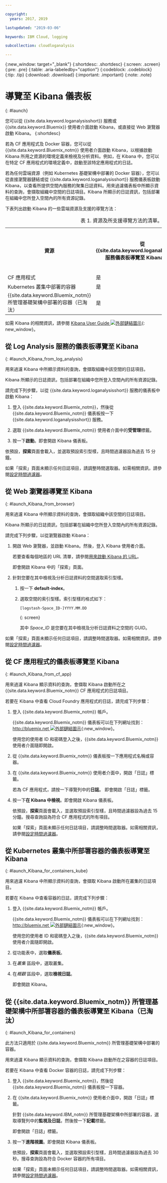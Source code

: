```yaml
---

copyright:
  years: 2017, 2019

lastupdated: "2019-03-06"

keywords: IBM Cloud, logging

subcollection: cloudloganalysis

---
```


{:new_window: target="_blank"}
{:shortdesc: .shortdesc}
{:screen: .screen}
{:pre: .pre}
{:table: .aria-labeledby="caption"}
{:codeblock: .codeblock}
{:tip: .tip}
{:download: .download}
{:important: .important}
{:note: .note}


# 導覽至 Kibana 儀表板
{: #launch}

您可以從 {{site.data.keyword.loganalysisshort}} 服務或 {{site.data.keyword.Bluemix}} 使用者介面啟動 Kibana，或直接從 Web 瀏覽器啟動 Kibana。
{:shortdesc}

若為 CF 應用程式及 Docker 容器，您可以從 {{site.data.keyword.Bluemix_notm}} 使用者介面啟動 Kibana，以根據啟動 Kibana 所用之資源的環境定義來檢視及分析資料。例如，在 Kibana 中，您可以在特定 CF 應用程式的環境定義中，啟動至該特定應用程式的日誌。
    
若為任何雲端資源（例如 Kubernetes 基礎架構中部署的 Docker 容器），您可以從直接瀏覽器鏈結或從 {{site.data.keyword.loganalysisshort}} 服務儀表板啟動 Kibana，以查看所提供空間內服務的聚集日誌資料。用來過濾儀表板中所顯示資料的查詢，會擷取組織中空間的日誌項目。Kibana 所顯示的日誌資訊，包括部署在組織中您所登入空間內的所有資源記錄。 

下表列出啟動 Kibana 的一些雲端資源及支援的導覽方法：

<table>
<caption>表 1. 資源及所支援導覽方法的清單。</caption>
  <tr>
    <th>資源</th>
	<th>從 {{site.data.keyword.loganalysisshort}} 服務儀表板導覽至 Kibana 儀表板</th>
    <th>從 Bluemix 儀表板導覽至 Kibana 儀表板</th>
    <th>從 Web 瀏覽器導覽至 Kibana 儀表板</th>
  </tr>
  <tr>
    <td>CF 應用程式</td>
	<td>是</td>
    <td>是</td>
    <td>是</td>
  </tr>  
  <tr>
    <td>Kubernetes 叢集中部署的容器</td>
	<td>是</td>
    <td>是</td>
    <td>是</td>
  </tr>  
  <tr>
    <td>{{site.data.keyword.Bluemix_notm}} 所管理基礎架構中部署的容器（已淘汰）</td>
	<td>是</td>
    <td>是</td>
    <td>是</td>
  </tr>  
</table>

如需 Kibana 的相關資訊，請參閱 [Kibana User Guide ![外部鏈結圖示](../../../icons/launch-glyph.svg "外部鏈結圖示")](https://www.elastic.co/guide/en/kibana/5.1/index.html){: new_window}。
    

##  從 Log Analysis 服務的儀表板導覽至 Kibana
{: #launch_Kibana_from_log_analysis}

用來過濾 Kibana 中所顯示資料的查詢，會擷取組織中該空間的日誌項目。 
	
Kibana 所顯示的日誌資訊，包括部署在組織中您所登入空間內的所有資源記錄。

請完成下列步驟，以從 {{site.data.keyword.loganalysisshort}} 服務的儀表板中啟動 Kibana：

1. 登入 {{site.data.keyword.Bluemix_notm}}，然後從 {{site.data.keyword.Bluemix_notm}} 儀表板按一下 {{site.data.keyword.loganalysisshort}} 服務。 
    
2. 選取 {{site.data.keyword.Bluemix_notm}} 使用者介面中的**受管理**標籤。

3. 按一下**啟動**。即會開啟 Kibana 儀表板。

依預設，**探索**頁面會載入，並選取預設索引型樣，且時間過濾器設為過去 15 分鐘。 

如果「探索」頁面未顯示任何日誌項目，請調整時間選取器。如需相關資訊，請參閱[設定時間過濾器](/docs/services/CloudLogAnalysis/kibana?topic=cloudloganalysis-filter_logs#set_time_filter)。

	
	
##  從 Web 瀏覽器導覽至 Kibana
{: #launch_Kibana_from_browser}

用來過濾 Kibana 中所顯示資料的查詢，會擷取組織中該空間的日誌項目。 
	
Kibana 所顯示的日誌資訊，包括部署在組織中您所登入空間內的所有資源記錄。

請完成下列步驟，以從瀏覽器啟動 Kibana：

1. 開啟 Web 瀏覽器，並啟動 Kibana。然後，登入 Kibana 使用者介面。

    若要查看每個地區的 URL 清單，請參閱[用來啟動 Kibana 的 URL](/docs/services/CloudLogAnalysis/kibana?topic=cloudloganalysis-analyzing_logs_Kibana#urls_kibana)。
    
    即會開啟 Kibana 中的「探索」頁面。
	
2. 針對您要在其中檢視及分析日誌資料的空間選取索引型樣。

    1. 按一下 **default-index**。
	
	2. 選取空間的索引型樣。索引型樣的格式如下：
	
	    ```
	    [logstash-Space_ID-]YYYY.MM.DD 
	    ```
        {: screen}
	
	    其中 *Space_ID* 是您要在其中檢視及分析日誌資料之空間的 GUID。 
	
如果「探索」頁面未顯示任何日誌項目，請調整時間選取器。如需相關資訊，請參閱[設定時間過濾器](/docs/services/CloudLogAnalysis/kibana?topic=cloudloganalysis-filter_logs#set_time_filter)。


	
##  從 CF 應用程式的儀表板導覽至 Kibana
{: #launch_Kibana_from_cf_app}

用來過濾 Kibana 顯示資料的查詢，會擷取 Kibana 啟動所在之 {{site.data.keyword.Bluemix_notm}} CF 應用程式的日誌項目。

若要在 Kibana 中查看 Cloud Foundry 應用程式的日誌，請完成下列步驟：

1. 登入 {{site.data.keyword.Bluemix_notm}} 帳戶。

    {{site.data.keyword.Bluemix_notm}} 儀表板可以在下列網址找到：[http://bluemix.net ![外部鏈結圖示](../../../icons/launch-glyph.svg "外部鏈結圖示")](http://bluemix.net){:new_window}。
    
	使用您的使用者 ID 和密碼登入之後，{{site.data.keyword.Bluemix_notm}} 使用者介面隨即開啟。

2. 從 {{site.data.keyword.Bluemix_notm}} 儀表板按一下應用程式名稱或容器。 
    
3. 在 {{site.data.keyword.Bluemix_notm}} 使用者介面中，開啟「日誌」標籤。

    若為 CF 應用程式，請按一下導覽列中的**日誌**。
    即會開啟「日誌」標籤。  

4. 按一下**在 Kibana 中檢視**。即會開啟 Kibana 儀表板。

    依預設，**探索**頁面會載入，並選取預設索引型樣，且時間過濾器設為過去 15 分鐘。搜尋查詢設為符合 CF 應用程式的所有項目。

    如果「探索」頁面未顯示任何日誌項目，請調整時間選取器。如需相關資訊，請參閱[設定時間過濾器](/docs/services/CloudLogAnalysis/kibana?topic=cloudloganalysis-filter_logs#set_time_filter)。

	
	
##  從 Kubernetes 叢集中所部署容器的儀表板導覽至 Kibana
{: #launch_Kibana_for_containers_kube}

用來過濾 Kibana 中所顯示資料的查詢，會擷取 Kibana 啟動所在叢集的日誌項目。

若要在 Kibana 中查看容器的日誌，請完成下列步驟：

1. 登入 {{site.data.keyword.Bluemix_notm}} 帳戶。

    {{site.data.keyword.Bluemix_notm}} 儀表板可以在下列網址找到：[http://bluemix.net ![外部鏈結圖示](../../../icons/launch-glyph.svg "外部鏈結圖示")](http://bluemix.net){:new_window}。
    
	使用您的使用者 ID 和密碼登入之後，{{site.data.keyword.Bluemix_notm}} 使用者介面隨即開啟。

2. 從功能表中，選取**儀表板**。

3. 在*叢集* 區段中，選取叢集。

4. 在*概觀* 區段中，選取**檢視日誌**。

    即會開啟 Kibana。




##  從 {{site.data.keyword.Bluemix_notm}} 所管理基礎架構中所部署容器的儀表板導覽至 Kibana（已淘汰）
{: #launch_Kibana_for_containers}

此方法只適用於 {{site.data.keyword.Bluemix_notm}} 所管理基礎架構中部署的容器。

用來過濾 Kibana 顯示資料的查詢，會擷取 Kibana 啟動所在之容器的日誌項目。

若要在 Kibana 中查看 Docker 容器的日誌，請完成下列步驟：

1. 登入 {{site.data.keyword.Bluemix_notm}}，然後從 {{site.data.keyword.Bluemix_notm}} 儀表板按一下容器。 
    
2. 在 {{site.data.keyword.Bluemix_notm}} 使用者介面中，開啟「日誌」標籤。

    針對 {{site.data.keyword.IBM_notm}} 所管理基礎架構中所部署的容器，選取導覽列中的**監視及日誌**，然後按一下**記載**標籤。 
    
    即會開啟「日誌」標籤。  

3. 按一下**進階視圖**。即會開啟 Kibana 儀表板。

    依預設，**探索**頁面會載入，並選取預設索引型樣，且時間過濾器設為過去 30 秒。搜尋查詢設為符合 Docker 容器的所有項目。

    如果「探索」頁面未顯示任何日誌項目，請調整時間選取器。如需相關資訊，請參閱[設定時間過濾器](/docs/services/CloudLogAnalysis/kibana?topic=cloudloganalysis-filter_logs#set_time_filter)。

	



